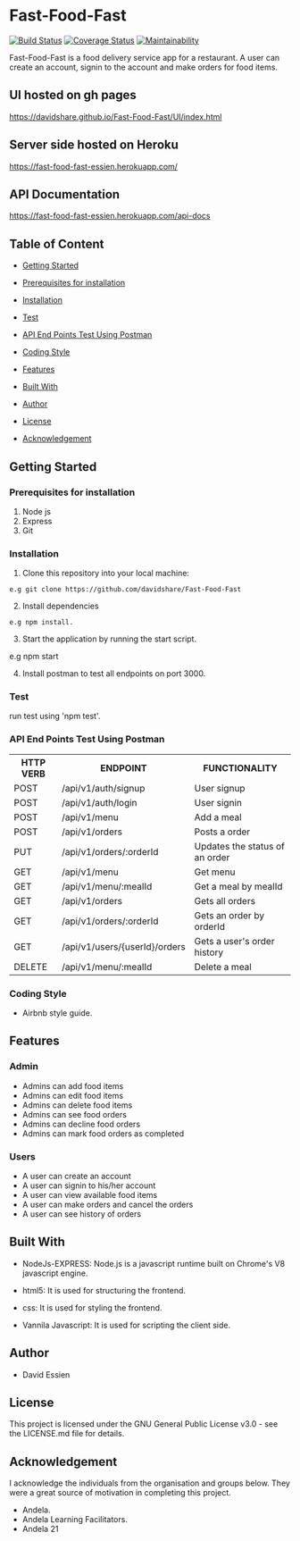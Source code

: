 # Fast-Food-Fast

[![Build Status](https://travis-ci.org/davidshare/Fast-Food-Fast.svg?branch=develop)](https://travis-ci.org/davidshare/Fast-Food-Fast)
[![Coverage Status](https://coveralls.io/repos/github/davidshare/Fast-Food-Fast/badge.svg?branch=ft-server)](https://coveralls.io/github/davidshare/Fast-Food-Fast?branch=ft-server)
[![Maintainability](https://api.codeclimate.com/v1/badges/bb0fb6c0ea6be7e66123/maintainability)](https://codeclimate.com/github/davidshare/Fast-Food-Fast/maintainability)


Fast-Food-Fast is a food delivery service app for a restaurant. A user can create an account, signin to the account and make orders for food items.

## UI hosted on gh pages
https://davidshare.github.io/Fast-Food-Fast/UI/index.html

## Server side hosted on Heroku
https://fast-food-fast-essien.herokuapp.com/

## API Documentation
https://fast-food-fast-essien.herokuapp.com/api-docs

## Table of Content
 * [Getting Started](#getting-started)

 * [Prerequisites for installation](#Prerequisites)
 
 * [Installation](#installation)

 * [Test](#test)
 
 * [ API End Points Test Using Postman](#api-end-points)

 * [Coding Style](#coding-style)
 
 * [Features](#features)
 
 * [Built With](#built-with)
 
 * [Author](#author)

 * [License](#lincense)

 * [Acknowledgement](#acknowledgement)

## Getting Started

### Prerequisites for installation
1. Node js
2. Express
3. Git

### Installation
1. Clone this repository into your local machine:
```
e.g git clone https://github.com/davidshare/Fast-Food-Fast
```
2. Install dependencies 
```
e.g npm install.
```
3. Start the application by running the start script.

e.g npm start

4. Install postman to test all endpoints on port 3000.

### Test
run test using 'npm test'.

### API End Points Test Using Postman

<table>
<tr><th>HTTP VERB</th><th>ENDPOINT</th><th>FUNCTIONALITY</th></tr>

<tr><td>POST</td> <td>/api/v1/auth/signup</td>  <td>User signup</td></tr>

<tr><td>POST</td> <td>/api/v1/auth/login</td>  <td>User signin</td></tr>

<tr><td>POST</td> <td>/api/v1/menu</td>  <td>Add a meal</td></tr>

<tr><td>POST</td> <td>/api/v1/orders</td>  <td>Posts a order</td></tr>

<tr><td>PUT</td> <td>/api/v1/orders/:orderId</td>  <td>Updates the status of an order</td></tr>

<tr><td>GET</td> <td>/api/v1/menu</td>  <td>Get menu</td></tr>

<tr><td>GET</td> <td>/api/v1/menu/:mealId</td>  <td>Get a meal by mealId</td></tr>

<tr><td>GET</td> <td>/api/v1/orders</td>  <td>Gets all orders</td></tr>

<tr><td>GET</td> <td>/api/v1/orders/:orderId</td>  <td>Gets an order by orderId</td></tr>

<tr><td>GET</td> <td>/api/v1/users/{userId}/orders</td>  <td>Gets a user's order history</td></tr>

<tr><td>DELETE</td> <td>/api/v1/menu/:mealId</td>  <td>Delete a meal</td></tr>
 
</table>

### Coding Style
* Airbnb style guide. 

## Features

 ### Admin
 * Admins can add food items
 * Admins can edit food items
 * Admins can delete food items
 * Admins can see food orders
 * Admins can decline food orders
 * Admins can mark food orders as completed

 ### Users
 * A user can create an account
 * A user can signin to his/her account
 * A user can view available food items
 * A user can make orders and cancel the orders
 * A user can see history of orders
 

## Built With
* NodeJs-EXPRESS: Node.js is a javascript runtime built on Chrome's V8 javascript engine.

* html5: It is used for structuring the frontend.

* css: It is used for styling the frontend.

* Vannila Javascript: It is used for scripting the client side.


## Author
* David Essien

## License
This project is licensed under the GNU General Public License v3.0 - see the LICENSE.md file for details.

## Acknowledgement
I acknowledge the individuals from the organisation and groups below. They were a great source of motivation in completing this project.
* Andela.
* Andela Learning Facilitators.
* Andela 21
